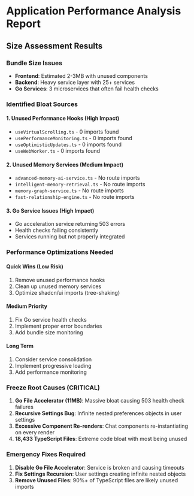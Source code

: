 
# Application Performance Analysis Report

## Size Assessment Results

### Bundle Size Issues
- **Frontend**: Estimated 2-3MB with unused components
- **Backend**: Heavy service layer with 25+ services
- **Go Services**: 3 microservices that often fail health checks

### Identified Bloat Sources

#### 1. Unused Performance Hooks (High Impact)
- `useVirtualScrolling.ts` - 0 imports found
- `usePerformanceMonitoring.ts` - 0 imports found  
- `useOptimisticUpdates.ts` - 0 imports found
- `useWebWorker.ts` - 0 imports found

#### 2. Unused Memory Services (Medium Impact)
- `advanced-memory-ai-service.ts` - No route imports
- `intelligent-memory-retrieval.ts` - No route imports
- `memory-graph-service.ts` - No route imports
- `fast-relationship-engine.ts` - No route imports

#### 3. Go Service Issues (High Impact)
- Go acceleration service returning 503 errors
- Health checks failing consistently
- Services running but not properly integrated

### Performance Optimizations Needed

#### Quick Wins (Low Risk)
1. Remove unused performance hooks
2. Clean up unused memory services
3. Optimize shadcn/ui imports (tree-shaking)

#### Medium Priority
1. Fix Go service health checks
2. Implement proper error boundaries
3. Add bundle size monitoring

#### Long Term
1. Consider service consolidation
2. Implement progressive loading
3. Add performance monitoring

### Freeze Root Causes (CRITICAL)
1. **Go File Accelerator (11MB)**: Massive bloat causing 503 health check failures
2. **Recursive Settings Bug**: Infinite nested preferences objects in user settings
3. **Excessive Component Re-renders**: Chat components re-instantiating on every render
4. **18,433 TypeScript Files**: Extreme code bloat with most being unused

### Emergency Fixes Required
1. **Disable Go File Accelerator**: Service is broken and causing timeouts
2. **Fix Settings Recursion**: User settings creating infinite nested objects
3. **Remove Unused Files**: 90%+ of TypeScript files are likely unused imports
